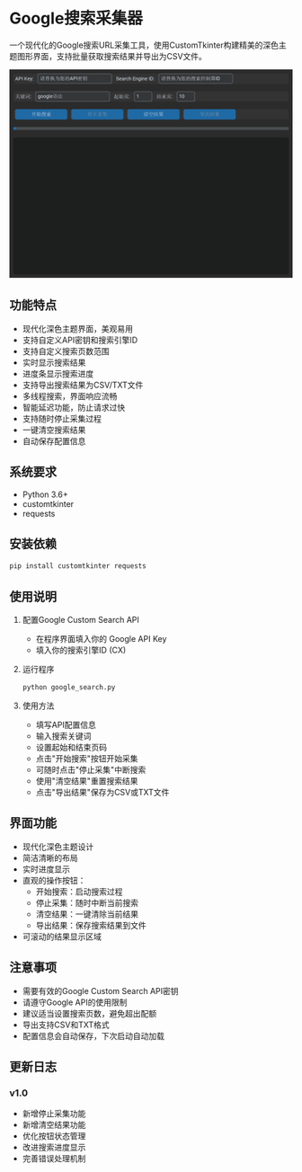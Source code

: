 # Google搜索采集器

一个现代化的Google搜索URL采集工具，使用CustomTkinter构建精美的深色主题图形界面，支持批量获取搜索结果并导出为CSV文件。

![image](https://github.com/qinshanmumaniu/google_search/blob/main/image.png)

## 功能特点

- 现代化深色主题界面，美观易用
- 支持自定义API密钥和搜索引擎ID
- 支持自定义搜索页数范围
- 实时显示搜索结果
- 进度条显示搜索进度
- 支持导出搜索结果为CSV/TXT文件
- 多线程搜索，界面响应流畅
- 智能延迟功能，防止请求过快
- 支持随时停止采集过程
- 一键清空搜索结果
- 自动保存配置信息

## 系统要求

- Python 3.6+
- customtkinter
- requests

## 安装依赖

```bash
pip install customtkinter requests
```

## 使用说明

1. 配置Google Custom Search API
   - 在程序界面填入你的 Google API Key
   - 填入你的搜索引擎ID (CX)

2. 运行程序
   ```bash
   python google_search.py
   ```

3. 使用方法
   - 填写API配置信息
   - 输入搜索关键词
   - 设置起始和结束页码
   - 点击"开始搜索"按钮开始采集
   - 可随时点击"停止采集"中断搜索
   - 使用"清空结果"重置搜索结果
   - 点击"导出结果"保存为CSV或TXT文件

## 界面功能

- 现代化深色主题设计
- 简洁清晰的布局
- 实时进度显示
- 直观的操作按钮：
  - 开始搜索：启动搜索过程
  - 停止采集：随时中断当前搜索
  - 清空结果：一键清除当前结果
  - 导出结果：保存搜索结果到文件
- 可滚动的结果显示区域

## 注意事项

- 需要有效的Google Custom Search API密钥
- 请遵守Google API的使用限制
- 建议适当设置搜索页数，避免超出配额
- 导出支持CSV和TXT格式
- 配置信息会自动保存，下次启动自动加载

## 更新日志

### v1.0
- 新增停止采集功能
- 新增清空结果功能
- 优化按钮状态管理
- 改进搜索进度显示
- 完善错误处理机制

